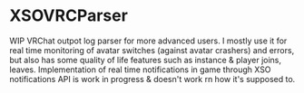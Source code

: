 # XSOVRCParser
WIP VRChat outpot log parser for more advanced users. I mostly use it for real time monitoring of avatar switches (against avatar crashers) and errors, but also has some quality of life 
features such as instance & player joins, leaves. Implementation of real time notifications in game through XSO notifications API is work in progress & doesn't work rn how it's supposed to. 

